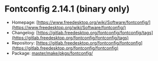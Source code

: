 # Fontconfig 2.14.1 (binary only)
 - Homepage: [https://www.freedesktop.org/wiki/Software/fontconfig/](https://www.freedesktop.org/wiki/Software/fontconfig/)
 - Changelog: [https://gitlab.freedesktop.org/fontconfig/fontconfig/tags](https://gitlab.freedesktop.org/fontconfig/fontconfig/tags)
 - Repository: [https://gitlab.freedesktop.org/fontconfig/fontconfig](https://gitlab.freedesktop.org/fontconfig/fontconfig)
 - Package: [master/make/pkgs/fontconfig/](https://github.com/Freetz-NG/freetz-ng/tree/master/make/pkgs/fontconfig/)

